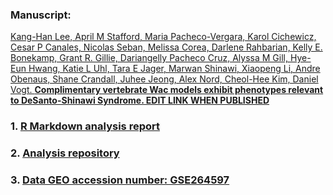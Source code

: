 ### Manuscript:
[Kang-Han Lee, April M Stafford, Maria Pacheco-Vergara, Karol Cichewicz, Cesar P Canales, Nicolas Seban, Melissa Corea, Darlene Rahbarian, Kelly E. Bonekamp, Grant R. Gillie, Dariangelly Pacheco Cruz, Alyssa M Gill, Hye-Eun Hwang, Katie L Uhl, Tara E Jager, Marwan Shinawi, Xiaopeng Li, Andre Obenaus, Shane Crandall, Juhee Jeong, Alex Nord, Cheol-Hee Kim, Daniel Vogt.
 **Complimentary vertebrate Wac models exhibit phenotypes relevant to DeSanto-Shinawi Syndrome. EDIT LINK WHEN PUBLISHED**](https://)


### 1. [R Markdown analysis report](https://nordneurogenomicslab.github.io/WAC_bulk_RNAseq/)     

### 2. [Analysis repository](https://github.com/NordNeurogenomicsLab/WAC_bulk_RNAseq/tree/main) 

### 3. [Data GEO accession number: GSE264597](https://www.ncbi.nlm.nih.gov/geo/query/acc.cgi?acc=GSE264597)
